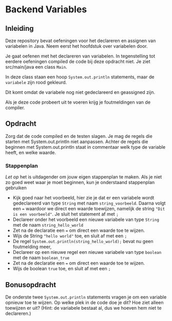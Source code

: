 # Backend  Variables

## Inleiding

Deze repository bevat oefeningen voor het declareren en assignen van variabelen in Java. 
Neem eerst het hoofdstuk over variabelen door.

Je gaat oefenen met het declareren van variabelen. In tegenstelling tot eerdere oefeningen compiled de code bij deze opdracht niet.
Je ziet src/main/java een class `Main`.

In deze class staan een hoop `System.out.println` statements, maar de `variabele` zijn rood gekleurd.

Dit komt omdat de variabele nog niet gedeclareerd en geassigned zijn.

Als je deze code probeert uit te voeren krijg je foutmeldingen van de compiler.

## Opdracht

Zorg dat de code compiled en de testen slagen. Je mag de regels die starten met System.out.println niet aanpassen. 
Achter de regels die beginnen met System.out.println staat in commentaar welk type de variable heeft, en welke waarde.


### Stappenplan

_Let op_ het is uitdagender om jouw eigen stappenplan te maken. Als je niet zo goed weet waar je moet beginnen, kun je onderstaand stappenplan gebruiken

* Kijk goed naar het voorbeeld, hier zie je dat er een variabele wordt gedeclareerd van type `String` met naam `string_voorbeeld`. Daarna volgt een `=` waardoor we direct een waarde toewijzen, namelijk de string `"Dit is een voorbeeld"`. Je sluit het statement af met `;`
* Declareer onder het voorbeeld een nieuwe variabele van type  `String` met de naam `string_hello_world`
* Zet na de declaratie een `=` om direct een waarde toe te wijzen.
* Wijs de String `"hello world"` toe, en sluit af met een `;`
* De regel `System.out.println(string_hello_world);` bevat nu geen foutmelding meer,
* Declareer op een nieuwe regel een nieuwe variabele van type  `boolean` met de naam `boolean_true`
* Zet na de declaratie een `=` om direct een waarde toe te wijzen.
* Wijs de boolean `true` toe, en sluit af met een `;`

## Bonusopdracht

De onderste twee `System.out.println` statements vragen je om een variable opnieuw toe te wijzen. Op welke plek in de code doe je dit?
Hoe ziet alleen toewijzen er uit? (Hint: de variabele bestaat al, dus we hoeven hem niet te declareren.)
